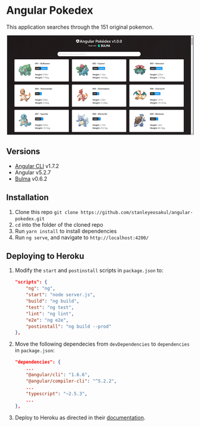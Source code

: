 # Angular Pokedex
This application searches through the 151 original pokemon.

<p align="center">
    <img width="500" height="266" src="./src/assets/homepage.png"><br>
</p>

## Versions
* [Angular CLI](https://github.com/angular/angular-cli) v1.7.2
* Angular v5.2.7
* [Bulma](https://bulma.io) v0.6.2

## Installation
1. Clone this repo `git clone https://github.com/stanleyeosakul/angular-pokedex.git`
1. `cd` into the folder of the cloned repo
1. Run `yarn install` to install dependencies
1. Run `ng serve`, and navigate to `http://localhost:4200/`

## Deploying to Heroku
1. Modify the `start` and `postinstall` scripts in `package.json` to:

    ```json
    "scripts": {
        "ng": "ng",
        "start": "node server.js",
        "build": "ng build",
        "test": "ng test",
        "lint": "ng lint",
        "e2e": "ng e2e",
        "postinstall": "ng build --prod"
    },
    ```
2. Move the following dependecies from `devDependencies` to `dependencies` in `package.json`:

    ```json
    "dependencies": {
        ...
        "@angular/cli": "1.6.6",
        "@angular/compiler-cli": "^5.2.2",
        ...
        "typescript": "~2.5.3",
        ...
    },
    ```
5. Deploy to Heroku as directed in their [documentation](https://devcenter.heroku.com/articles/git).

